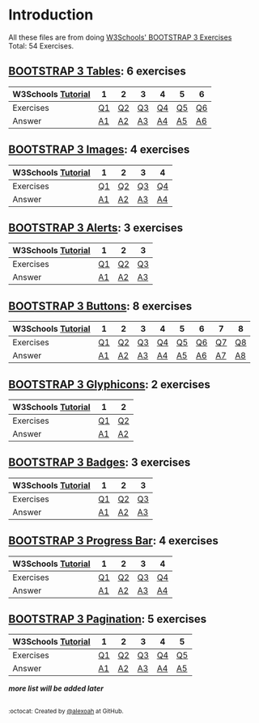 # Introduction
All these files are from doing [W3Schools' BOOTSTRAP 3 Exercises](https://www.w3schools.com/bootstrap/exercise_bs3.asp)  
Total: 54 Exercises.

## [BOOTSTRAP 3 Tables](./BS3-Tables): 6 exercises
| W3Schools [Tutorial](https://www.w3schools.com/bootstrap/bootstrap_tables.asp) | 1 | 2 | 3 | 4 | 5 | 6 |
| :--- | --- | --- | --- | --- | --- | --- |
| Exercises | [Q1](https://www.w3schools.com/bootstrap/exercise_bs3.asp?filename=exercise_bs3_tables1) | [Q2](https://www.w3schools.com/bootstrap/exercise_bs3.asp?filename=exercise_bs3_tables2) | [Q3](https://www.w3schools.com/bootstrap/exercise_bs3.asp?filename=exercise_bs3_tables3) | [Q4](https://www.w3schools.com/bootstrap/exercise_bs3.asp?filename=exercise_bs3_tables4) | [Q5](https://www.w3schools.com/bootstrap/exercise_bs3.asp?filename=exercise_bs3_tables5) | [Q6](https://www.w3schools.com/bootstrap/exercise_bs3.asp?filename=exercise_bs3_tables6) |
| Answer | [A1](./BS3-Tables/bsTablesE1.html) | [A2](./BS3-Tables/bsTablesE2.html) | [A3](./BS3-Tables/bsTablesE3.html) | [A4](./BS3-Tables/bsTablesE4.html) | [A5](./BS3-Tables/bsTablesE5.html) | [A6](./BS3-Tables/bsTablesE6.html) |

## [BOOTSTRAP 3 Images](./BS3-Images): 4 exercises
| W3Schools [Tutorial](https://www.w3schools.com/bootstrap/bootstrap_images.asp) | 1 | 2 | 3 | 4 |
| :--- | --- | --- | --- | --- |
| Exercises | [Q1](https://www.w3schools.com/bootstrap/exercise_bs3.asp?filename=exercise_bs3_images1) | [Q2](https://www.w3schools.com/bootstrap/exercise_bs3.asp?filename=exercise_bs3_images2) | [Q3](https://www.w3schools.com/bootstrap/exercise_bs3.asp?filename=exercise_bs3_images3) | [Q4](https://www.w3schools.com/bootstrap/exercise_bs3.asp?filename=exercise_bs3_images4) |
| Answer | [A1](./BS3-Images/bsImagesE1.html) | [A2](./BS3-Images/bsImagesE2.html) | [A3](./BS3-Images/bsImagesE3.html) | [A4](./BS3-Images/bsImagesE4.html) |

## [BOOTSTRAP 3 Alerts](./BS3-Alerts): 3 exercises
| W3Schools [Tutorial](https://www.w3schools.com/bootstrap/bootstrap_alerts.asp) | 1 | 2 | 3 |
| :--- | --- | --- | --- |
| Exercises | [Q1](https://www.w3schools.com/bootstrap/exercise_bs3.asp?filename=exercise_bs3_alerts1) | [Q2](https://www.w3schools.com/bootstrap/exercise_bs3.asp?filename=exercise_bs3_alerts2) | [Q3](https://www.w3schools.com/bootstrap/exercise_bs3.asp?filename=exercise_bs3_alerts3) |
| Answer | [A1](./BS3-Alerts/bsAlertsE1.html) | [A2](./BS3-Alerts/bsAlertsE2.html) | [A3](./BS3-Alerts/bsAlertsE3.html) |

## [BOOTSTRAP 3 Buttons](./BS3-Buttons): 8 exercises
| W3Schools [Tutorial](https://www.w3schools.com/bootstrap/bootstrap_buttons.asp) | 1 | 2 | 3 | 4 | 5 | 6 | 7 | 8 |
| :--- | --- | --- | --- | --- | --- | --- | --- | --- |
| Exercises | [Q1](https://www.w3schools.com/bootstrap/exercise_bs3.asp?filename=exercise_bs3_buttons1) | [Q2](https://www.w3schools.com/bootstrap/exercise_bs3.asp?filename=exercise_bs3_buttons2) | [Q3](https://www.w3schools.com/bootstrap/exercise_bs3.asp?filename=exercise_bs3_buttons3) | [Q4](https://www.w3schools.com/bootstrap/exercise_bs3.asp?filename=exercise_bs3_buttons4) | [Q5](https://www.w3schools.com/bootstrap/exercise_bs3.asp?filename=exercise_bs3_buttons5) | [Q6](https://www.w3schools.com/bootstrap/exercise_bs3.asp?filename=exercise_bs3_buttons6) | [Q7](https://www.w3schools.com/bootstrap/exercise_bs3.asp?filename=exercise_bs3_buttons7) | [Q8](https://www.w3schools.com/bootstrap/exercise_bs3.asp?filename=exercise_bs3_buttons8) |
| Answer | [A1](./BS3-Buttons/bsButtonsE1.html) | [A2](./BS3-Buttons/bsButtonsE2.html) | [A3](./BS3-Buttons/bsButtonsE3.html) | [A4](./BS3-Buttons/bsButtonsE4.html) | [A5](./BS3-Buttons/bsButtonsE5.html) | [A6](./BS3-Buttons/bsButtonsE6.html) | [A7](./BS3-Buttons/bsButtonsE7.html) | [A8](./BS3-Buttons/bsButtonsE8.html) |

## [BOOTSTRAP 3 Glyphicons](./BS3-Glyphicons): 2 exercises
| W3Schools [Tutorial](https://www.w3schools.com/bootstrap/bootstrap_glyphicons.asp) | 1 | 2 |
| :--- | --- | --- |
| Exercises | [Q1](https://www.w3schools.com/bootstrap/exercise_bs3.asp?filename=exercise_bs3_glyphicons1) | [Q2](https://www.w3schools.com/bootstrap/exercise_bs3.asp?filename=exercise_bs3_glyphicons2) |
| Answer | [A1](./BS3-Glyphicons/bsGlyphiconsE1.html) | [A2](./BS3-Glyphicons/bsGlyphiconsE2.html) |

## [BOOTSTRAP 3 Badges](./BS3-Badges): 3 exercises
| W3Schools [Tutorial](https://www.w3schools.com/bootstrap/bootstrap_badges_labels.asp) | 1 | 2 | 3 |
| :--- | --- | --- | --- |
| Exercises | [Q1](https://www.w3schools.com/bootstrap/exercise_bs3.asp?filename=exercise_bs3_badges1) | [Q2](https://www.w3schools.com/bootstrap/exercise_bs3.asp?filename=exercise_bs3_badges2) | [Q3](https://www.w3schools.com/bootstrap/exercise_bs3.asp?filename=exercise_bs3_badges3) |
| Answer | [A1](./BS3-Badges/bsBadgesE1.html) | [A2](./BS3-Badges/bsBadgesE2.html) | [A3](./BS3-Badges/bsBadgesE3.html) |

## [BOOTSTRAP 3 Progress Bar](./BS3-ProgressBar): 4 exercises
| W3Schools [Tutorial](https://www.w3schools.com/bootstrap/bootstrap_progressbars.asp) | 1 | 2 | 3 | 4 |
| :--- | --- | --- | --- | --- |
| Exercises | [Q1](https://www.w3schools.com/bootstrap/exercise_bs3.asp?filename=exercise_bs3_progressbars1) | [Q2](https://www.w3schools.com/bootstrap/exercise_bs3.asp?filename=exercise_bs3_progressbars2) | [Q3](https://www.w3schools.com/bootstrap/exercise_bs3.asp?filename=exercise_bs3_progressbars3) | [Q4](https://www.w3schools.com/bootstrap/exercise_bs3.asp?filename=exercise_bs3_progressbars4) |
| Answer | [A1](./BS3-ProgressBar/bsProgressBarE1.html) | [A2](./BS3-ProgressBar/bsProgressBarE2.html) | [A3](./BS3-ProgressBar/bsProgressBarE3.html) | [A4](./BS3-ProgressBar/bsProgressBarE4.html) |

## [BOOTSTRAP 3 Pagination](./BS3-Pagination): 5 exercises
| W3Schools [Tutorial](https://www.w3schools.com/bootstrap/bootstrap_pagination.asp) | 1 | 2 | 3 | 4 | 5 |
| :--- | --- | --- | --- | --- | --- |
| Exercises | [Q1](https://www.w3schools.com/bootstrap/exercise_bs3.asp?filename=exercise_bs3_pagination1) | [Q2](https://www.w3schools.com/bootstrap/exercise_bs3.asp?filename=exercise_bs3_pagination2) | [Q3](https://www.w3schools.com/bootstrap/exercise_bs3.asp?filename=exercise_bs3_pagination3) | [Q4](https://www.w3schools.com/bootstrap/exercise_bs3.asp?filename=exercise_bs3_pagination4) | [Q5](https://www.w3schools.com/bootstrap/exercise_bs3.asp?filename=exercise_bs3_pagination5) |
| Answer | [A1](./BS3-Pagination/bsPaginationE1.html) | [A2](./BS3-Pagination/bsPaginationE2.html) | [A3](./BS3-Pagination/bsPaginationE3.html) | [A4](./BS3-Pagination/bsPaginationE4.html) | [A5](./BS3-Pagination/bsPaginationE5.html) |

***more list will be added later***

##
<sup>:octocat: Created by [@alexoah](http://github.com/alexoah) at GitHub.</sup>